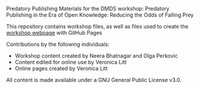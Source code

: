 Predatory Publishing
Materials for the DMDS workshop: Predatory Publishing in the Era of Open Knowledge: Reducing the Odds of Falling Prey 

This repository contains workshop files, as well as files used to create the [workshop webpage](https://scds.github.io/Predatory-Publishing/) with GitHub Pages   


Contributions by the following individuals: 
- Workshop content created by Neera Bhatnagar and Olga Perkovic
- Content edited for online use by Veronica Litt 
- Online pages created by Veronica Litt 


  
All content is made available under a GNU General Public License v3.0.
